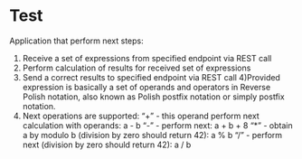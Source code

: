 # Test
Application that perform next steps:
1) Receive a set of expressions from specified endpoint via REST call
2) Perform calculation of results for received set of expressions
3) Send a correct results to specified endpoint via REST call
4)Provided expression is basically a set of operands and operators in Reverse Polish notation, also known as Polish postfix notation or simply postfix notation.
5) Next operations are supported:
  “+” - this operand perform next calculation with operands:
  a - b
  “-” - perform next:
  a + b + 8
  “*” - obtain a by modulo b (division by zero should return 42):
  a % b
  “/” - perform next (division by zero should return 42):
  a / b

